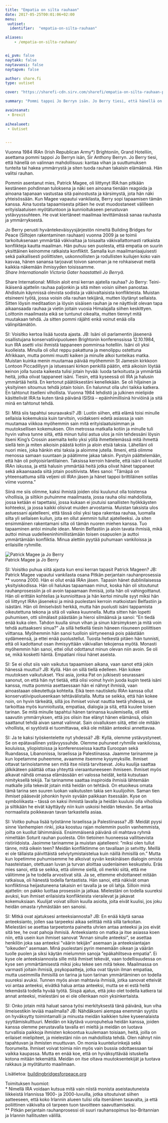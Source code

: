 ```yaml
---
title: "Empatia on silta rauhaan"
date: 2017-05-25T00:01:06+02:00
menu:
 uutiset:
  identifier:  "empatia-on-silta-rauhaan"

aliases:
    - /empatia-on-silta-rauhaan/


ei_pvm: false
naytakk: false
naytavuosi: false
naytapvm: false

author: share.fi
type: uutiset

cover: "https://sharefi-cdn.sirv.com/sharefi/empatia-on-silta-rauhaan-patrick_magee-jo_berry-2017-05.jpg?cx=170&cw=346&cy=150"

summary: "Pommi tappoi Jo Berryn isän. Jo Berry tiesi, että hänellä on valinnan mahdollisuus: kantaa vihan ja suuttumuksen tunteita tai hakea ymmärrystä ja siten tuoda rauhan takaisin elämäänsä. Hän valitsi rauhan."

avainsanat:
 - Brexit
 
aihealueet:
 - Uutiset
 

---
```

<div class="alustus"><p>Vuonna 1984 IRAn (Irish Republican Army*) Brightoniin, Grand Hotelliin, asettama pommi tappoi Jo Berryn isän, Sir Anthony Berryn. Jo Berry tiesi, että hänellä on valinnan mahdollisuus: kantaa vihan ja suuttumuksen tunteita tai hakea ymmärrystä ja siten tuoda rauhan takaisin elämäänsä. Hän valitsi rauhan.</p>
<p>Pommin asentanut mies, Patrick Magee, oli liittynyt IRA:han pitkään kestäneen pohdinnan tuloksena ja näki sen ainoana tienään reagoida ja ainoana tapanaan vastustaa sitä painostusta ja kärsimystä, jota hän näki yhteisössään. Kun Magee vapautui vankilasta, Berry sopi tapaamisen tämän kanssa. Aina tuosta tapaamisesta pitäen he ovat muodostaneet välilleen erityislaatuisen myötätuntoon ja kunnioitukseen perustuvan ystävyyssuhteen. He ovat kiertäneet maailmaa levittämässä sanaa rauhasta ja ymmärryksestä.</p>
<p>Jo Berry perusti hyväntekeväisyysjärjestön nimeltä Building Bridges for Peace (Siltojen rakentaminen rauhaan) vuonna 2009 ja se toimii tarkoituksenaan ymmärtää väkivaltaa ja toisaalta väkivallattomasti ratkaista konflikteja kautta maailman. Hän puhuu sen puolesta, että empatia on suurin yksittäinen keinomme ratkaista konfliktit. Samalla kun maailmanlaajuisesti sekä paikallisesti poliittisten, uskonnollisten ja rodullisten kuilujen koko vain kasvaa, hänen sanansa tarjoavat toivon sanoman ja ne rohkaisevat meitä kaikkia näkemään ihmisyyden toisissamme.<br>
<em>Share Internationalin Victoria Gater haastatteli Jo Berryä.</em></p>
</div>

<p>Share International: Milloin aloit ensi kerran ajatella rauhaa? Jo Berry: Teini-ikäisenä ajattelin rauhaa paljonkin ja sitä miten voisin siihen panostaa. Ahdistuin käynnissä olevista sodista ja väkivaltaisista konflikteista. Muistan etsineeni työtä, jossa voisin olla rauhan tekijänä, mutten löytänyt sellaista. Sitten löysin meditaation ja löysin sisäisen rauhan ja ne näyttivät olevan tapa aikaansaada rauhaa ja vietin joitain vuosia Himalajalla siihen keskittyen. Loittonin maailmasta eikä se tuntunut oikealta, mutten tiennyt mitä muutakaan tehdä. Ja sitten pommi räjähti enkä voinut enää olla välinpitämätön.</p>
<p>SI: Voisitko kertoa lisää tuosta ajasta. JB: Isäni oli parlamentin jäsenenä osallistujana konservatiivipuolueen Brightonin konferenssissa 12.10.1984, kun IRA asetti viisi ihmistä tappaneen pomminsa hotelliin. Isäni oli yksi kuolleista. Minulla oli ollut reppu pakattuna ja menolippu ostettuna Afrikkaan, mutta pommi muutti kaiken ja minulle alkoi tunteikas matka. Muistan kuinka menin muutamaa päivää myöhemmin St Jamesin kirkkoon Lontoon Piccadillyyn ja istuessani kirkon penkillä päätin, että aikoisin löytää keinon jolla tuosta kaikesta tulisi jotain hyvää: luoda tarkoitusta ja ymmärtää heitä, jotka olivat tappaneet isäni. Tiesin, että kyseessä oli IRA ja halusin ymmärtää heitä. En kertonut päätöksestäni kenellekään. Se oli hiljainen ja yksityinen sitoumus tehdä jotain toisin. En halunnut olla uhri taikka katkera. En tahtonut itselleni vihollista. Vuonna 1984 lehdistö ja julkinen mielipide käsittelivät IRA:ta kuten tänä päivänä ISIStä – epäinhimillisinä hirviöinä ja sitä minä en tahtonut tehdä.</p>
<p>SI: Mitä siis tapahtui seuraavaksi? JB: Luotin siihen, että elämä toisi minulle sellaisia kokemuksia kuin tarvitsin, voidakseni edetä asiassa ja vain muutamaa viikkoa myöhemmin sain mitä erityislaatuisimman ja muutoksellisen kokemuksen. Olin metrossa matkalla kotiin ja minulle tuli hyvin vahva tunne siitä, että minun tulisi astua ulos ja niin tehdessäni löysin itseni King’s Crossin asemalta kello yksi yöllä ihmettelemässä mitä ihmettä siellä tein ja miten aikoisin päästä kotiin ja aloin etsiä taksia. Lähelläni oli nuori mies, joka hänkin etsi taksia ja aloimme jutella. Ilmeni, että olimme menossa samaan suuntaan ja päätimme jakaa taksin. Pystyin päättelemään, että hän oli pohjoisirlantilainen. Taksissa kerroin hänelle, että isäni oli kuollut IRAn iskussa, ja että halusin ymmärtää heitä jotka olivat hänet tappaneet sekä aikaansaada siitä jotain positiivista. Mies sanoi: ”Tämäpä on yhteensattuma sillä veljeni oli IRAn jäsen ja hänet tappoi brittiläinen sotilas viime vuonna.”</p>
<p>Siinä me siis olimme, kaksi ihmistä joiden olisi kuulunut olla toistensa vihollisia, ja siltikin puhuimme maailmasta, jossa rauha olisi mahdollista, jossa ketään ei tapettaisi, jossa kukaan ei joutuisi sanallisten hyökkäysten kohteeksi, ja jossa kaikki olisivat muiden arvostamia. Muistan taksista ulos astuessani ajatelleeni, että tässä olisi yksi tapa rakentaa rauhaa, luomalla silta yli sellaisen kuilun, jota en ollut aiemmin tullut ajatelleeksi. Ja siten ensimmäinen rakentamani silta oli tämän nuoren miehen kanssa. Tuo tapaaminen antoi minulle idean. Menin Belfastiin ja aloin tavata ihmisiä, mikä auttoi minua uudelleeninhimillistämään toisen osapuolen ja auttoi ymmärtämään konfliktia. Minua alettiin pyytää puhumaan vankiloissa ja erilaisille ryhmille.</p>

<p><img src="https://sharefi-cdn.sirv.com/sharefi/empatia-on-silta-rauhaan-patrick_magee-jo_berry-2017-05.jpg" alt="Patrick Magee ja Jo Berry" /><br />Patrick Magee ja Jo Berry</p>

<p>SI: Voisitko puhua siitä ajasta kun ensi kerran tapasit Patrick Mageen? JB: Patrick Magee vapautui vankilasta osana Pitkän perjantain rauhanprosessia ** vuonna 2000. Hän ei ollut enää IRAn jäsen. Tapasin hänet dublinilaisessa yksityiskodissa. Hän oli halukas tapaamaan minut, koska hän oli sitoutunut rauhanprosessiin ja oli avoin tapaamaan ihmisiä, joita hän oli vahingoittanut. Hän oli erittäin kohtelias ja kunnioittava ja hän kertoi minulle syyt miksi hän oli liittynyt IRAn jäseneksi ja minä puolestani kerroin matkoistani Belfastiin ja isästäni. Hän oli ilmiselvästi herkkä, mutta hän puolusti isäni tappamista oikeutettuna tekona ja sitä oli vaikea kuunnella. Mutta sitten hän lopetti puhumisen, otti silmälasit päästään ja hieroi silmäänsä ja sanoi: ”En tiedä enää kuka olen. Tahdon kuulla sinun vihan ja sinun kärsimyksen ja mitä voin tehdä auttaakseni sinua?” Ja sillä hetkellä tiesin häneen riisuneen poliittisen viittansa. Myöhemmin hän sanoi tuolloin siirtyneensä pois päästään sydämeensä, ja ettei enää puolustellut. Tuosta hetkestä pitäen hän tunnisti, että oli kadottanut osan ihmisyyttään väkivallan tekojensa myötä. Monasti myöhemmin hän sanoi, ettei ollut odottanut minun olevan niin avoin. Se oli se, mikä kosketti häntä. Empatiani riisui hänet aseista.</p>
<p>SI: Se ei ollut siis vain vaikutus tapaamisen aikana, vaan sanot että jokin hänessä muuttui? JB: Kyllä. Hän on sillä tiellä edelleen. Hän kokee muutoksen vaikutukset. Yksi asia, jonka Pat on julkisesti seurassani sanonut, on että hän nyt tietää, että olisi voinut hyvin juoda kupin teetä isäni kanssa, mutta pommia asettaessaan hän ei nähnyt ihmisiä, vaan ainoastaaan oikeutettuja kohteita. Eikä teen nautiskelu IRAn kanssa ollut konservatiivipuolueenkaan tehtävälistalla. Mutta se seikka, että hän kokee noin, on hyvin tärkeätä, sillä jos ihmiset voivat nauttia teetä yhdessä, se tarkoittaa myös kunnioitusta, empatiaa, dialogia ja sitä, että kuulee toisen tarinan. Se mitä minulle tapahtui hänen tarinansa kuulemisella, oli että saavutin ymmärryksen, että jos olisin itse elänyt hänen elämänsä, olisin saattanut tehdä aivan samat valinnat. Sain oivalluksen siitä, ettei ole mitään vihollista, ei syytöstä ei tuomittavaa, eikä ole mitään anteeksi annettavaa.</p>
<p>SI: Ja te kaksi työskentelette nyt yhdessä? JB: Kyllä, olemme ystävystyneet. Se on epätavallinen ystävyyssuhde. Olemme puhuneet ryhmille vankiloissa, kouluissa, yliopistoissa ja konferensseissa kautta Euroopan sekä Ruandassa, Libanonissa, Israelissa ja Palestiinassa. Jaamme tarinamme ja kun lopetamme puheemme, avaamme itsemme kysymyksille. Ihmiset ottavat tarinoistamme sen mitä itse niistä tarvitsevat. Joku kuulija saattaa jälkikäteen päättää ottaa yhteyttä vieraantuneeseen ihmiseen. Ihmiset myös alkavat nähdä omassa elämässään eri valossa heidät, keitä kutsutaan nimityksellä tekijä. Tai tarinamme saattaa inspiroida ihmisiä lähtemään matkalle jolla tekevät jotain mitä heidän on tehtävä. On etuoikeus omata tämä tarina sen suuren luokan vaikutusten takia sen kuulijoihin. Saman tien ihmiset pääsevät johonkin hyvin syvään paikkaan itsessään. Kyse on symboliikasta – tässä on kaksi ihmistä lavalla ja heidän kuuluisi olla vihollisia ja siltikään he eivät käyttäydy niin kuin uskoisi heidän tekevän. Se antaa normaalista poikkeavan tavan tarkastella asiaa.</p>
<p>SI: Voitko puhua lisää työstänne Israelissa ja Palestiinassa? JB: Meidät pyysi sinne Vanhempien rinki, joka koostuu rajan molemmin puolin vanhemmista, joilta on kuollut lähimmäisiä. Ensimmäisenä päivänä oli mahtava ryhmä nimeltään Soturit rauhan puolesta. Olin tietoinen huoneessa vallitsevista ristiriidoista. Jaoimme tarinamme ja muistan ajatelleeni: ”miksi olen tullut tänne, mitä oikein teen? Meidän konfliktimme on tavallaan jo setvitty. Meillä ei ole tällaista päivittäistä selviytymistaistelua kuin näillä ihmisillä on.” Mutta kun lopetimme puhumisemme he alkoivat syvän keskinäisen dialogin omista haasteistaan, otettuaan luvan ja turvan aloittaa uudenlainen keskustelu. Eräs mies sanoi, että se seikka, että olimme siellä, oli merkki siitä, että me välitimme ja he todella arvostivat sitä. Ja se, ettemme ehdottaneet mitään ratkaisua, oli hänestä todella fantastista. Hän sanoi, että näkivät oman konfliktinsa heijastuneena takaisin eri tavalla ja se oli lahja. Silloin minä ajattelin: on pakko luottaa prosessiin ja jatkaa. Mielestäni on todella suureksi avuksi, kun ihmiset erilaisista konflikteista vierailevat ja jakavat kokemuksiaan. Kuulijat voivat silloin kuulla asioita, joita eivät kuulisi, jos joku heidän omasta ryhmästään sen sanoisi.</p>
<p>SI: Mitkä ovat ajatuksesi anteeksiannosta? JB: En enää käytä sanaa anteeksianto, jollen saa tarpeeksi aikaa selittää mitä sillä tarkoitan. Mielestäni se asettaa tarpeetonta painetta uhrien antaa anteeksi ja jos eivät sitä tee, he ovat pahoja ihmisiä. Anteeksianto on matka ja itse asiassa koen niin, että usein kun ihmiset sanovat ”Annan sinulle anteeksi”, se asettaa henkilön joka saa anteeksi ”väärin tekijän” asemaan ja anteeksiantajan ”oikeuden” asemaan. Minä puolestani pyrin menemään oikean ja väärän tuolle puolen ja siksi käytän mielummin sanoja ”epäkahlitseva empatia”. Ei kyse ole anteeksiannosta sille mitä ihmiset tekevät, vaan todellisuudessa on kyse sen ymmärtämisestä miksi joku tekee sen mitä tekee. Maailmassa on varmasti joitain ihmisiä, psykopaatteja, jotka ovat täysin ilman empatiaa, mutta useimmilla ihmisillä on tarina ja tuon tarinan ymmärtäminen on todella suureksi avuksi. Tunnen myös aivan mahtavia ihmisiä, jotka sanovat etteivät voi antaa anteeksi, eivätkä halua antaa anteeksi, mutta se ei estä heitä tekemästä todella hyvää työtä. Siispä ajatus, että joko olet todella katkera tai annat anteeksi, mielestäni se ei ole ollenkaan noin yksinkertaista.</p>
<p>SI: Onko jotain mitä haluat sanoa työsi merkityksestä tänä päivänä, kun viha ilmeisestikin leviää maailmalla? JB: Nähdäkseni aiempaa enemmän syytös on hyväksytty toimintamalli ja minusta meidän kaikkien tulee kyseenalaista syyttämiskulttuuri. Meidän on käytävä vuoropuhelua heidän kanssa, joiden kanssa olemme perustavalla tavalla eri mieltä ja meidän on luotava turvallisia paikkoja ihmisten kokoontua kuulemaan toisiaan, heitä, joilla on erilaiset mielipiteet, ja mielestäni niin on mahdollista tehdä. Olen nähnyt niin tapahtuvan ja ihmisten muuttuvan. On monia kuuntelurinkejä sekä foorumeita. Ihmiset voivat toimia niin myös vain bussia odottaessaan tai vaikka kaupassa. Mutta en enää koe, että on hyväksyttävää istuskella kotona mitään tekemättä. Meidän on itse oltava muutoksentekijät ja tuotava rakkaus ja myötätunto maailmaan.</p>
<p>Lisätietoa: <a href="http://www.buildingbridgesforpeace.org/" onclick="javascript:_gaq.push(['_trackPageview','/yoast-ga/outbound-article/http://www.buildingbridgesforpeace.org/']);" class="external" rel="nofollow" target="_blank">buildingbridgesforpeace.org</a></p>
<p>Toimituksen huomiot:<br>
* Nimellä IRA voidaan kutsua mitä vain niistä monista aseistautuneista liikkeistä Irlannissa 1900- ja 2000-luvuilla, jotka sitoutuivat siihen aatteeseen, että koko Irlannin alueen tulisi olla itsenäinen tasavalta, ja että poliittinen väkivalta oli tarpeen tuon tavoitteen saavuttamiseksi.<br>
** Pitkän perjantain rauhanprosessi oli suuri rauhansopimus Iso-Britannian ja Irlannin hallitusten välillä.</p>